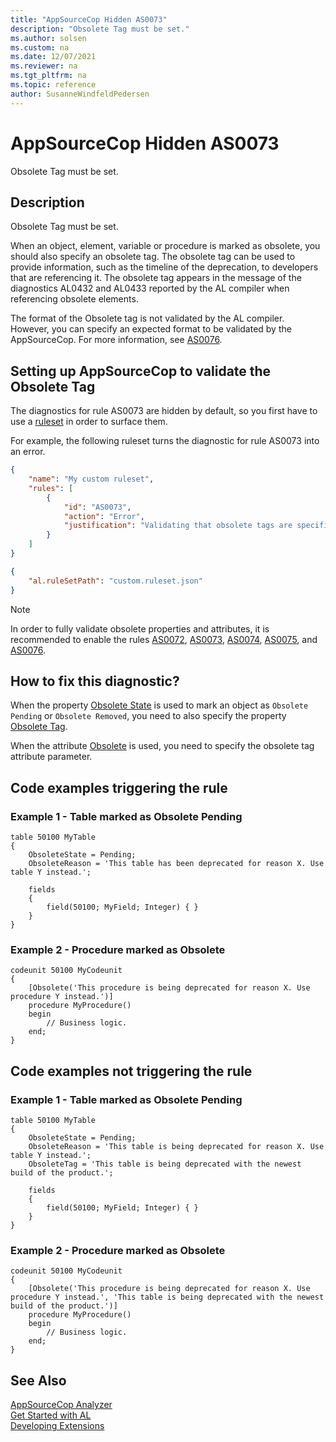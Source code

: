 ```yaml
---
title: "AppSourceCop Hidden AS0073"
description: "Obsolete Tag must be set."
ms.author: solsen
ms.custom: na
ms.date: 12/07/2021
ms.reviewer: na
ms.tgt_pltfrm: na
ms.topic: reference
author: SusanneWindfeldPedersen
---
```

[//]: # (START>DO_NOT_EDIT)
[//]: # (IMPORTANT:Do not edit any of the content between here and the END>DO_NOT_EDIT.)
[//]: # (Any modifications should be made in the .xml files in the ModernDev repo.)
# AppSourceCop Hidden AS0073
Obsolete Tag must be set.

## Description
Obsolete Tag must be set.

[//]: # (IMPORTANT: END>DO_NOT_EDIT)

When an object, element, variable or procedure is marked as obsolete, you should also specify an obsolete tag. The obsolete tag can be used to provide information, such as the timeline of the deprecation, to developers that are referencing it. The obsolete tag appears in the message of the diagnostics AL0432 and AL0433 reported by the AL compiler when referencing obsolete elements.

The format of the Obsolete tag is not validated by the AL compiler. However, you can specify an expected format to be validated by the AppSourceCop. For more information, see [AS0076](appsourcecop-as0076.md).

## Setting up AppSourceCop to validate the Obsolete Tag

The diagnostics for rule AS0073 are hidden by default, so you first have to use a [ruleset](../devenv-rule-set-syntax-for-code-analysis-tools.md) in order to surface them.

For example, the following ruleset turns the diagnostic for rule AS0073 into an error.

```json
{
    "name": "My custom ruleset",
    "rules": [
        {
            "id": "AS0073",
            "action": "Error",
            "justification": "Validating that obsolete tags are specified is important"
        }
    ]
}
```

```json
{
    "al.ruleSetPath": "custom.ruleset.json"
}
```

> [!NOTE]  
> In order to fully validate obsolete properties and attributes, it is recommended to enable the rules [AS0072](appsourcecop-as0072.md), [AS0073](appsourcecop-as0073.md), [AS0074](appsourcecop-as0074.md), [AS0075](appsourcecop-as0075.md), and [AS0076](appsourcecop-as0076.md).

## How to fix this diagnostic?

When the property [Obsolete State](../properties/devenv-obsoletestate-property.md) is used to mark an object as `Obsolete Pending` or `Obsolete Removed`, you need to also specify the property [Obsolete Tag](../properties/devenv-obsoletetag-property.md).

When the attribute [Obsolete](/dynamics365/business-central/dev-itpro/developer/attributes/devenv-obsolete-attribute) is used, you need to specify the obsolete tag attribute parameter.


## Code examples triggering the rule

### Example 1 - Table marked as Obsolete Pending

```AL
table 50100 MyTable
{
    ObsoleteState = Pending;
    ObsoleteReason = 'This table has been deprecated for reason X. Use table Y instead.';

    fields
    {
        field(50100; MyField; Integer) { }
    }
}
```

### Example 2 - Procedure marked as Obsolete

```AL
codeunit 50100 MyCodeunit
{
    [Obsolete('This procedure is being deprecated for reason X. Use procedure Y instead.')]
    procedure MyProcedure()
    begin
        // Business logic.
    end;
}
```

## Code examples not triggering the rule

### Example 1 - Table marked as Obsolete Pending

```AL
table 50100 MyTable
{
    ObsoleteState = Pending;
    ObsoleteReason = 'This table is being deprecated for reason X. Use table Y instead.';
    ObsoleteTag = 'This table is being deprecated with the newest build of the product.';

    fields
    {
        field(50100; MyField; Integer) { }
    }
}
```

### Example 2 - Procedure marked as Obsolete

```AL
codeunit 50100 MyCodeunit
{
    [Obsolete('This procedure is being deprecated for reason X. Use procedure Y instead.', 'This table is being deprecated with the newest build of the product.')]
    procedure MyProcedure()
    begin
        // Business logic.
    end;
}
```

## See Also  
[AppSourceCop Analyzer](appsourcecop.md)  
[Get Started with AL](../devenv-get-started.md)  
[Developing Extensions](../devenv-dev-overview.md)